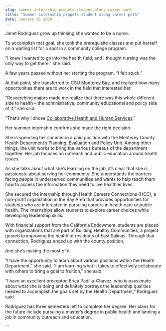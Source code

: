 ```yaml
---
slug: summer-internship-propels-student-along-career-path
title: "Summer internship propels student along career path"
date: January 01 2020
---
```


 
<p>Janet Rodriguez grew up thinking she wanted to be a nurse.</p>
<p>
  To accomplish that goal, she took the prerequisite classes and put herself on
  a waiting list for a spot in a community college program.
</p>
<p>
  “I knew I wanted to go into the health field, and I thought nursing was the
  only way to get there,” she said.
</p>
<p>A few years passed without her starting the program. “I felt stuck.”</p>
<p>
  At that point, she transferred to CSU Monterey Bay, and realized how many
  opportunities there are to work in the field that interested her.
</p>
<p>
  “Researching majors made me realize that there was this whole different side
  to health – the administrative, community educational and policy side of it,”
  she said.
</p>
<p>
  “That’s why I chose
  <a href="https://hhspp.csumb.edu/">Collaborative Health and Human Services</a
  >.”
</p>
<p>Her summer internship confirms she made the right decision.</p>
<p>
  She is spending her summer in a paid position with the Monterey County Health
  Department’s Planning, Evaluation and Policy Unit. Among other things, the
  unit works to bring the various bureaus of the department together. Her job
  focuses on outreach and public education around health issues.
</p>
<p>
  As she talks about what she’s learning on the job, it’s clear that she is
  passionate about serving her community. She understands the barriers facing
  people in underserved communities and wants to help teach them how to access
  the information they need to live healthier lives.
</p>
<p>
  She secured the internship through Health Careers Connections (HCC), a
  non-profit organization in the Bay Area that provides opportunities for
  students who are interested in pursuing careers in health care or public
  health. The internships allow students to explore career choices while
  developing leadership skills.
</p>
<p>
  With financial support from the California Endowment, students are placed with
  organizations that are part of Building Healthy Communities, a project geared
  to improving the health of residents of East Salinas. Through that connection,
  Rodriguez ended up with the county position.
</p>
<p>And she’s making the most of it.</p>
<p>
  “I have the opportunity to learn about various positions within the Health
  Department,” she said. “I am learning what it takes to effectively collaborate
  with others to bring a goal to fruition,” she said.
</p>
<p>
  “I have an excellent preceptor, Erica Padilla-Chavez, who is passionate about
  what she is doing and definitely portrays the leadership qualities needed to
  accomplish the goals set by the Health Department,” Rodriguez said.
</p>
<p>
  Rodriguez has three semesters left to complete her degree. Her plans for the
  future include pursuing a master’s degree in public health and landing a job
  in community outreach and education.
</p>
```
